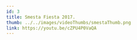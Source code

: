 ```yaml
---
id: 3
title: Smesta Fiesta 2017.
thumb: ../../images/videoThumbs/smestaThumb.png
link: https://youtu.be/cZPU4P0VaQA
---
```

